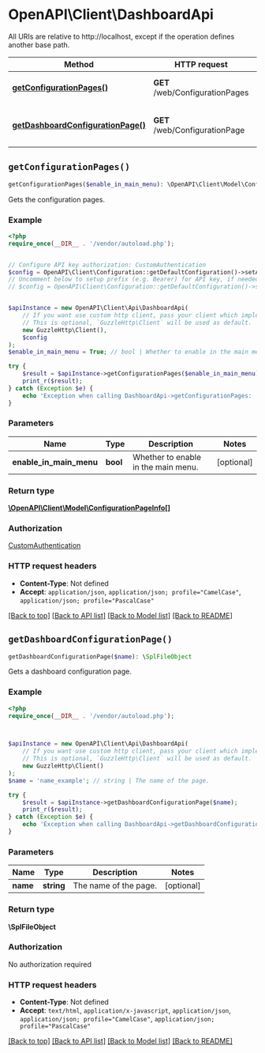 # OpenAPI\Client\DashboardApi

All URIs are relative to http://localhost, except if the operation defines another base path.

| Method | HTTP request | Description |
| ------------- | ------------- | ------------- |
| [**getConfigurationPages()**](DashboardApi.md#getConfigurationPages) | **GET** /web/ConfigurationPages | Gets the configuration pages. |
| [**getDashboardConfigurationPage()**](DashboardApi.md#getDashboardConfigurationPage) | **GET** /web/ConfigurationPage | Gets a dashboard configuration page. |


## `getConfigurationPages()`

```php
getConfigurationPages($enable_in_main_menu): \OpenAPI\Client\Model\ConfigurationPageInfo[]
```

Gets the configuration pages.

### Example

```php
<?php
require_once(__DIR__ . '/vendor/autoload.php');


// Configure API key authorization: CustomAuthentication
$config = OpenAPI\Client\Configuration::getDefaultConfiguration()->setApiKey('Authorization', 'YOUR_API_KEY');
// Uncomment below to setup prefix (e.g. Bearer) for API key, if needed
// $config = OpenAPI\Client\Configuration::getDefaultConfiguration()->setApiKeyPrefix('Authorization', 'Bearer');


$apiInstance = new OpenAPI\Client\Api\DashboardApi(
    // If you want use custom http client, pass your client which implements `GuzzleHttp\ClientInterface`.
    // This is optional, `GuzzleHttp\Client` will be used as default.
    new GuzzleHttp\Client(),
    $config
);
$enable_in_main_menu = True; // bool | Whether to enable in the main menu.

try {
    $result = $apiInstance->getConfigurationPages($enable_in_main_menu);
    print_r($result);
} catch (Exception $e) {
    echo 'Exception when calling DashboardApi->getConfigurationPages: ', $e->getMessage(), PHP_EOL;
}
```

### Parameters

| Name | Type | Description  | Notes |
| ------------- | ------------- | ------------- | ------------- |
| **enable_in_main_menu** | **bool**| Whether to enable in the main menu. | [optional] |

### Return type

[**\OpenAPI\Client\Model\ConfigurationPageInfo[]**](../Model/ConfigurationPageInfo.md)

### Authorization

[CustomAuthentication](../../README.md#CustomAuthentication)

### HTTP request headers

- **Content-Type**: Not defined
- **Accept**: `application/json`, `application/json; profile="CamelCase"`, `application/json; profile="PascalCase"`

[[Back to top]](#) [[Back to API list]](../../README.md#endpoints)
[[Back to Model list]](../../README.md#models)
[[Back to README]](../../README.md)

## `getDashboardConfigurationPage()`

```php
getDashboardConfigurationPage($name): \SplFileObject
```

Gets a dashboard configuration page.

### Example

```php
<?php
require_once(__DIR__ . '/vendor/autoload.php');



$apiInstance = new OpenAPI\Client\Api\DashboardApi(
    // If you want use custom http client, pass your client which implements `GuzzleHttp\ClientInterface`.
    // This is optional, `GuzzleHttp\Client` will be used as default.
    new GuzzleHttp\Client()
);
$name = 'name_example'; // string | The name of the page.

try {
    $result = $apiInstance->getDashboardConfigurationPage($name);
    print_r($result);
} catch (Exception $e) {
    echo 'Exception when calling DashboardApi->getDashboardConfigurationPage: ', $e->getMessage(), PHP_EOL;
}
```

### Parameters

| Name | Type | Description  | Notes |
| ------------- | ------------- | ------------- | ------------- |
| **name** | **string**| The name of the page. | [optional] |

### Return type

**\SplFileObject**

### Authorization

No authorization required

### HTTP request headers

- **Content-Type**: Not defined
- **Accept**: `text/html`, `application/x-javascript`, `application/json`, `application/json; profile="CamelCase"`, `application/json; profile="PascalCase"`

[[Back to top]](#) [[Back to API list]](../../README.md#endpoints)
[[Back to Model list]](../../README.md#models)
[[Back to README]](../../README.md)
